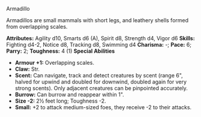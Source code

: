 Armadillo

Armadillos are small mammals with short legs, and leathery shells
formed from overlapping scales.

**Attributes:** Agility d10, Smarts d6 (A), Spirit d8, Strength d4,
Vigor d6
**Skills:** Fighting d4-2, Notice d8, Tracking d8, Swimming d4
**Charisma:** -; **Pace:** 6; **Parry:** 2; **Toughness:** 4 (1)
**Special Abilities**
- **Armour +1:** Overlapping scales.
- **Claw:** Str.
- **Scent:** Can navigate, track and detect creatures by scent (range
6", halved for upwind and doubled for downwind, doubled again for very
strong scents). Only adjacent creatures can be pinpointed accurately.
- **Burrow:** Can burrow and reappear within 1".
- **Size -2:** 2½ feet long; Toughness -2.
- **Small:** +2 to attack medium-sized foes, they receive -2 to their
attacks.

